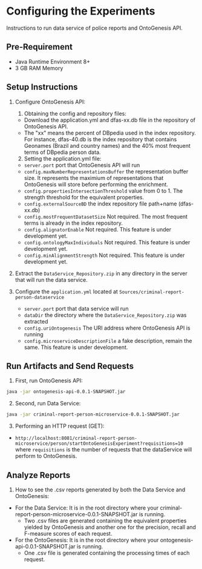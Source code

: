 # Configuring the Experiments
Instructions to run data service of police reports and OntoGenesis API.

## Pre-Requirement
- Java Runtime Environment 8+
- 3 GB RAM Memory

## Setup Instructions

1. Configure OntoGenesis API:
    1. Obtaining the config and repository files:
    - Download the application.yml and dfas-xx.db file in the repository of OntoGenesis API.
    - The "xx" means the percent of DBpedia used in the index repository. For instance, dfas-40.db is the index repository that contains Geonames (Brazil and country names) and the 40% most frequent terms of DBpedia person data.
    2. Setting the application.yml file:
    - `server.port` port that OntoGenesis API will run
    - `config.maxNumberRepresentationsBuffer` the representation buffer size. It represents the maximium of representations that OntoGenesis will store before performing the enrichment.
    - `config.propertiesIntersectionThreshold` value from 0 to 1. The strength threshold for the equivalent properties.
    - `config.externalSourceBD` the index repository file path+name (dfas-xx.db)
    - `config.mostFrequentDatasetSize` Not required. The most frequent terms is already in the index repository.
    - `config.alignatorEnable` Not required. This feature is under development yet.
    - `config.ontologyMaxIndividuals` Not required. This feature is under development yet.
    - `config.minAlignmentStrength` Not required. This feature is under development yet.
 
2. Extract the `DataService_Repository.zip` in any directory in the server that will run the data service.

3. Configure the `application.yml` located at `Sources/criminal-report-person-dataservice`
    - `server.port` port that data service will run
    - `dataDir` the directory where the `DataService_Repository.zip` was extracted
    - `config.uriOntogenesis` The URI address where OntoGenesis API is running
    - `config.microserviceDescriptionFile` a fake description, remain the same. This feature is under development.

## Run Artifacts and Send Requests

1. First, run OntoGenesis API:
 ```bash
 java -jar ontogenesis-api-0.0.1-SNAPSHOT.jar 
 ```
 
2. Second, run Data Service:
 ```bash
 java -jar criminal-report-person-microservice-0.0.1-SNAPSHOT.jar
 ```

3. Performing an HTTP request (GET):
 - `http://localhost:8081/criminal-report-person-microservice/person/startOntoGenesisExperiment?requisitions=10`
 where `requisitions` is the number of requests that the dataService will perform to OntoGenesis.

## Analyze Reports

1. How to see the .csv reports generated by both the Data Service and OntoGenesis:
 - For the Data Service: It is in the root directory where your criminal-report-person-microservice-0.0.1-SNAPSHOT.jar is running.
     - Two .csv files are generated containing the equivalent properties yielded by OntoGenesis and another one for the precision, recall and F-measure scores of each request.
 - For the OntoGenesis: It is in the root directory where your ontogenesis-api-0.0.1-SNAPSHOT.jar is running.
      - One .csv file is generated containing the processing times of each request.
